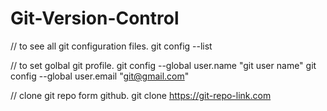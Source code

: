 # Git-Version-Control

// to see all git configuration files.
git config --list

// to set golbal git profile.
git config --global user.name "git user name"
git config --global user.email "git@gmail.com"

// clone git repo form github.
git clone https://git-repo-link.com





